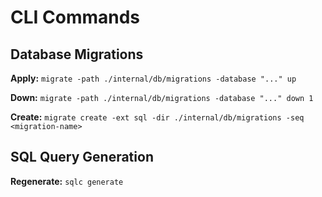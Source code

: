 # CLI Commands

## Database Migrations

**Apply:** `migrate -path ./internal/db/migrations -database "..." up`

**Down:** `migrate -path ./internal/db/migrations -database "..." down 1`

**Create:** `migrate create -ext sql -dir ./internal/db/migrations -seq <migration-name>`

## SQL Query Generation

**Regenerate:** `sqlc generate`